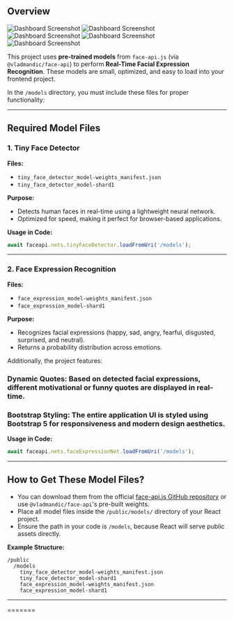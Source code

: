 ## Overview

![Dashboard Screenshot](images/Screenshot%202025-04-26%20at%208.38.29 PM.png)
![Dashboard Screenshot](images/Screenshot%202025-04-26%20at%208.38.39 PM.png)
![Dashboard Screenshot](images/Screenshot%202025-04-26%20at%208.38.57 PM.png)
![Dashboard Screenshot](images/Screenshot%202025-04-26%20at%208.41.31 PM.png)
![Dashboard Screenshot](images/Screenshot%202025-04-26%20at%208.42.32 PM.png)

This project uses **pre-trained models** from `face-api.js` (via `@vladmandic/face-api`) to perform **Real-Time Facial Expression Recognition**. These models are small, optimized, and easy to load into your frontend project.

In the `/models` directory, you must include these files for proper functionality:

---

## Required Model Files

### 1. Tiny Face Detector

**Files:**

- `tiny_face_detector_model-weights_manifest.json`
- `tiny_face_detector_model-shard1`

**Purpose:**

- Detects human faces in real-time using a lightweight neural network.
- Optimized for speed, making it perfect for browser-based applications.

**Usage in Code:**

```javascript
await faceapi.nets.tinyFaceDetector.loadFromUri('/models');
```

---

### 2. Face Expression Recognition

**Files:**

- `face_expression_model-weights_manifest.json`
- `face_expression_model-shard1`

**Purpose:**

- Recognizes facial expressions (happy, sad, angry, fearful, disgusted, surprised, and neutral).
- Returns a probability distribution across emotions.

Additionally, the project features:

### Dynamic Quotes: Based on detected facial expressions, different motivational or funny quotes are displayed in real-time.

### Bootstrap Styling: The entire application UI is styled using Bootstrap 5 for responsiveness and modern design aesthetics.

**Usage in Code:**

```javascript
await faceapi.nets.faceExpressionNet.loadFromUri('/models');
```

---

## How to Get These Model Files?

- You can download them from the official [face-api.js GitHub repository](https://github.com/justadudewhohacks/face-api.js) or use `@vladmandic/face-api`'s pre-built weights.
- Place all model files inside the `/public/models/` directory of your React project.
- Ensure the path in your code is `/models`, because React will serve public assets directly.

**Example Structure:**

```
/public
  /models
    tiny_face_detector_model-weights_manifest.json
    tiny_face_detector_model-shard1
    face_expression_model-weights_manifest.json
    face_expression_model-shard1
```

---





=======



